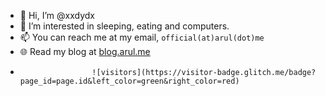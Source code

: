 - 👋 Hi, I’m @xxdydx
- 👀 I’m interested in sleeping, eating and computers.
- 📫 You can reach me at my email, ```official(at)arul(dot)me```
- 🌐 Read my blog at [blog.arul.me](https://blog.arul.me)
-                     ![visitors](https://visitor-badge.glitch.me/badge?page_id=page.id&left_color=green&right_color=red)

<!---
arul00/arul00 is a ✨ special ✨ repository because its `README.md` (this file) appears on your GitHub profile.
You can click the Preview link to take a look at your changes.
--->
